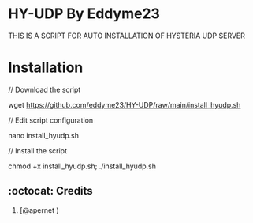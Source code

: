 # HY-UDP By Eddyme23

THIS IS A SCRIPT FOR AUTO INSTALLATION OF HYSTERIA UDP SERVER

# Installation


// Download the script

wget https://github.com/eddyme23/HY-UDP/raw/main/install_hyudp.sh

// Edit script configuration 

nano install_hyudp.sh

// Install the script

chmod +x install_hyudp.sh; ./install_hyudp.sh


## :octocat: Credits

1. [@apernet )
